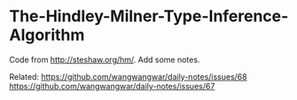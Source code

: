 # The-Hindley-Milner-Type-Inference-Algorithm

Code from http://steshaw.org/hm/. Add some notes.

Related:
https://github.com/wangwangwar/daily-notes/issues/68
https://github.com/wangwangwar/daily-notes/issues/67
